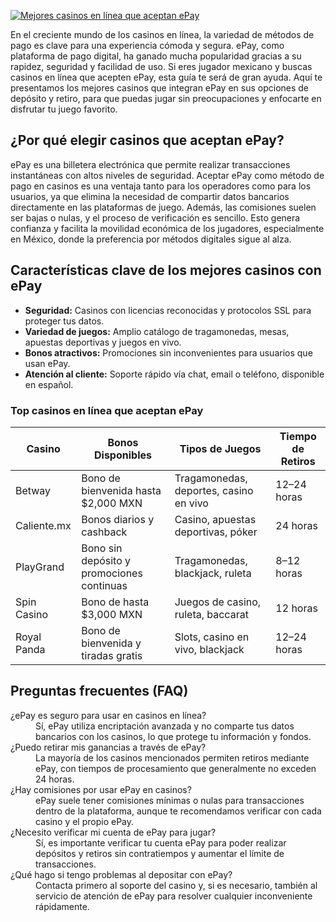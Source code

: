 [![Mejores casinos en línea que aceptan ePay](https://123-caf.pages.dev/gitsignup.png)](https://vrmoo.ru/Bt82HjjY)

<p>En el creciente mundo de los casinos en línea, la variedad de métodos de pago es clave para una experiencia cómoda y segura. ePay, como plataforma de pago digital, ha ganado mucha popularidad gracias a su rapidez, seguridad y facilidad de uso. Si eres jugador mexicano y buscas casinos en línea que acepten ePay, esta guía te será de gran ayuda. Aquí te presentamos los mejores casinos que integran ePay en sus opciones de depósito y retiro, para que puedas jugar sin preocupaciones y enfocarte en disfrutar tu juego favorito.</p>  <h2>¿Por qué elegir casinos que aceptan ePay?</h2> <p>ePay es una billetera electrónica que permite realizar transacciones instantáneas con altos niveles de seguridad. Aceptar ePay como método de pago en casinos es una ventaja tanto para los operadores como para los usuarios, ya que elimina la necesidad de compartir datos bancarios directamente en las plataformas de juego. Además, las comisiones suelen ser bajas o nulas, y el proceso de verificación es sencillo. Esto genera confianza y facilita la movilidad económica de los jugadores, especialmente en México, donde la preferencia por métodos digitales sigue al alza.</p>  <h2>Características clave de los mejores casinos con ePay</h2> <ul> <li><strong>Seguridad:</strong> Casinos con licencias reconocidas y protocolos SSL para proteger tus datos.</li> <li><strong>Variedad de juegos:</strong> Amplio catálogo de tragamonedas, mesas, apuestas deportivas y juegos en vivo.</li> <li><strong>Bonos atractivos:</strong> Promociones sin inconvenientes para usuarios que usan ePay.</li> <li><strong>Atención al cliente:</strong> Soporte rápido vía chat, email o teléfono, disponible en español.</li> </ul>  <h3>Top casinos en línea que aceptan ePay</h3> <table> <thead> <tr> <th>Casino</th> <th>Bonos Disponibles</th> <th>Tipos de Juegos</th> <th>Tiempo de Retiros</th> </tr> </thead> <tbody> <tr> <td>Betway</td> <td>Bono de bienvenida hasta $2,000 MXN</td> <td>Tragamonedas, deportes, casino en vivo</td> <td>12–24 horas</td> </tr> <tr> <td>Caliente.mx</td> <td>Bonos diarios y cashback</td> <td>Casino, apuestas deportivas, póker</td> <td>24 horas</td> </tr> <tr> <td>PlayGrand</td> <td>Bono sin depósito y promociones continuas</td> <td>Tragamonedas, blackjack, ruleta</td> <td>8–12 horas</td> </tr> <tr> <td>Spin Casino</td> <td>Bono de hasta $3,000 MXN</td> <td>Juegos de casino, ruleta, baccarat</td> <td>12 horas</td> </tr> <tr> <td>Royal Panda</td> <td>Bono de bienvenida y tiradas gratis</td> <td>Slots, casino en vivo, blackjack</td> <td>12–24 horas</td> </tr> </tbody> </table>  <h2>Preguntas frecuentes (FAQ)</h2> <dl>   <dt>¿ePay es seguro para usar en casinos en línea?</dt>   <dd>Sí, ePay utiliza encriptación avanzada y no comparte tus datos bancarios con los casinos, lo que protege tu información y fondos.</dd>    <dt>¿Puedo retirar mis ganancias a través de ePay?</dt>   <dd>La mayoría de los casinos mencionados permiten retiros mediante ePay, con tiempos de procesamiento que generalmente no exceden 24 horas.</dd>    <dt>¿Hay comisiones por usar ePay en casinos?</dt>   <dd>ePay suele tener comisiones mínimas o nulas para transacciones dentro de la plataforma, aunque te recomendamos verificar con cada casino y el propio ePay.</dd>    <dt>¿Necesito verificar mi cuenta de ePay para jugar?</dt>   <dd>Sí, es importante verificar tu cuenta ePay para poder realizar depósitos y retiros sin contratiempos y aumentar el límite de transacciones.</dd>    <dt>¿Qué hago si tengo problemas al depositar con ePay?</dt>   <dd>Contacta primero al soporte del casino y, si es necesario, también al servicio de atención de ePay para resolver cualquier inconveniente rápidamente.</dd> </dl>